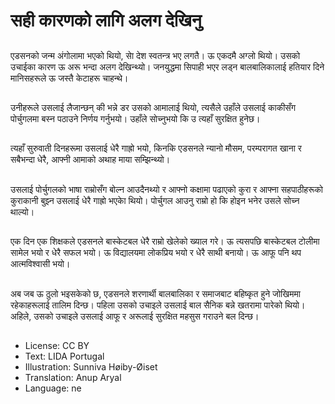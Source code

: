 # सही कारणको लागि अलग देखिनु

##
एडसनको जन्म अंगोलामा भएको थियो, साे देश स्वतन्त्र भए लगतै। ऊ एकदमै अग्लो थियो। उसको उचाईका कारण ऊ अरू भन्दा अलग देखिन्थ्यो। जनयुद्धमा सिपाही भएर लड्न बालबालिकालाई हतियार दिने मानिसहरूले ऊ जस्तै केटाहरू चाहन्थे।

##
उनीहरूले उसलाई लैजान्छन् की भन्ने डर उसको आमालाई थियो, त्यसैले उहाँले उसलाई काकीसँग पोर्चुगलमा बस्न पठाउने निर्णय गर्नुभयो। उहाँले सोच्नुभयो कि उ त्यहाँ सुरक्षित हुनेछ।

##
त्यहाँ सुरुवाती दिनहरूमा उसलाई धेरै गाह्रो भयो, किनकि एडसनले न्यानो मौसम, परम्परागत खाना र सबैभन्दा धेरै, आफ्नी आमाको अथाह माया सम्झिन्थ्यो।

##
उसलाई पोर्चुगलको भाषा राम्रोसँग बोल्न आउदैनथ्यो र आफ्नो कक्षामा पढाएको कुरा र आफ्ना सहपाठीहरूको कुराकानी बुझ्न उसलाई धेरै गाह्रो भएकाे थियो। पोर्चुगल आउनु राम्रो हो कि होइन भनेर उसले सोच्न थाल्यो।

##
एक दिन एक शिक्षकले एडसनले बास्केटबल धेरै राम्रो खेलेको ख्याल गरे। ऊ त्यसपछि बास्केटबल टोलीमा सामेल भयो र धेरै सफल भयो। ऊ विद्यालयमा लोकप्रिय भयो र धेरै साथी बनायो। ऊ आफू पनि थप आत्मविश्वासी भयो।

##
अब जब ऊ ठुलो भइसकेको छ, एडसनले शरणार्थी बालबालिका र समाजबाट बहिष्कृत हुने जोखिममा रहेकाहरूलाई तालिम दिन्छ। पहिला उसको उचाइले उसलाई बाल सैनिक बन्ने खतरामा पारेको थियो। अहिले, उसको उचाइले उसलाई आफू र अरूलाई सुरक्षित महसुस गराउने बल दिन्छ।

##
* License: CC BY
* Text: LIDA Portugal
* Illustration: Sunniva Høiby-Øiset
* Translation: Anup Aryal
* Language: ne
